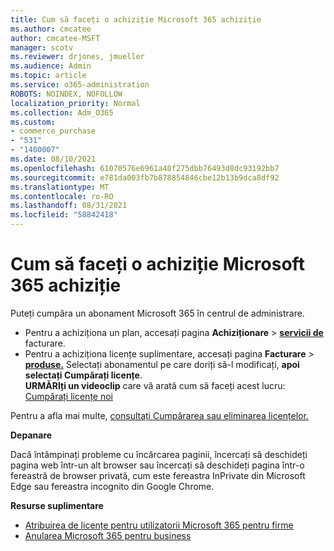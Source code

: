 ```yaml
---
title: Cum să faceți o achiziție Microsoft 365 achiziție
ms.author: cmcatee
author: cmcatee-MSFT
manager: scotv
ms.reviewer: drjones, jmueller
ms.audience: Admin
ms.topic: article
ms.service: o365-administration
ROBOTS: NOINDEX, NOFOLLOW
localization_priority: Normal
ms.collection: Adm_O365
ms.custom:
- commerce_purchase
- "531"
- "1400007"
ms.date: 08/10/2021
ms.openlocfilehash: 61070576e6961a40f275dbb76493d8dc93192bb7
ms.sourcegitcommit: e781da003fb7b878854846cbe12b13b9dca8df92
ms.translationtype: MT
ms.contentlocale: ro-RO
ms.lasthandoff: 08/31/2021
ms.locfileid: "58842418"
---
```

# <a name="how-to-make-a-microsoft-365-purchase"></a>Cum să faceți o achiziție Microsoft 365 achiziție

Puteți cumpăra un abonament Microsoft 365 în centrul de administrare.
  
- Pentru a achiziționa un plan, accesați pagina **Achiziționare** \> **[servicii de](https://go.microsoft.com/fwlink/p/?linkid=868433)** facturare.
- Pentru a achiziționa licențe suplimentare, accesați pagina **Facturare** \> **[produse.](https://go.microsoft.com/fwlink/p/?linkid=842054)** Selectați abonamentul pe care doriți să-l modificați, **apoi selectați Cumpărați licențe**.\
**URMĂRIți un videoclip** care vă arată cum să faceți acest lucru: [Cumpărați licențe noi](https://go.microsoft.com/fwlink/p/?linkid=2154857)
  
Pentru a afla mai multe, [consultați Cumpărarea sau eliminarea licențelor.](https://docs.microsoft.com/microsoft-365/commerce/licenses/buy-licenses)

**Depanare**

Dacă întâmpinați probleme cu încărcarea paginii, încercați să deschideți pagina web într-un alt browser sau încercați să deschideți pagina într-o fereastră de browser privată, cum este fereastra InPrivate din Microsoft Edge sau fereastra incognito din Google Chrome.

**Resurse suplimentare**
  
- [Atribuirea de licențe pentru utilizatorii Microsoft 365 pentru firme](https://docs.microsoft.com/microsoft-365/admin/add-users/add-users)
- [Anularea Microsoft 365 pentru business](https://docs.microsoft.com/microsoft-365/commerce/subscriptions/cancel-your-subscription)